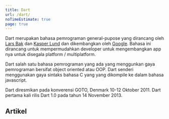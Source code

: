 ```yaml
---
title: Dart
url: /dart/
noTimeEstimate: true
page: true
---
```


Dart merupakan bahasa pemrograman general-pupose yang dirancang oleh [Lars Bak](https://en.wikipedia.org/wiki/Lars_Bak_(computer_programmer)) dan [Kasper Lund](http://verdich.dk/kasper/) dan dikembangkan oleh [Google](https://google.com). Bahasa ini dirancang untuk mempermudahkan developer untuk mengembangkan app nya untuk disegala platform / multiplatform. 

Dart salah satu bahasa pemrograman yang ada yang menggunkan gaya pemrograman bersifat object oriented atau OOP. Dart senderi menggunakan gaya sintaks bahasa C yang yang dikompile ke dalam bahasa javascript. 

Dart diresmikan pada konverensi GOTO, Denmark 10-12 Oktober 2011. Dart pertama kali rilis Dart 1.0 pada tahun 14 November 2013. 

<h2 class="center t-s p-1">Artikel</h2> 
